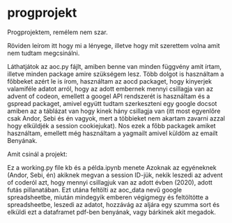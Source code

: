 # progprojekt
Progprojektem, remélem nem szar.

Röviden leírom itt hogy mi a lényege, illetve hogy mit szerettem volna amit nem tudtam megcsinálni.

Láthatjátok az aoc.py fájlt, amiben benne van minden függvény amit írtam, illetve minden package amire szükségem lesz. Több dolgot is használtam a főbbeket azért le is írom, használtam az aocd packaget, hogy kinyerjek valamiféle adatot arról, hogy az adott embernek mennyi csillagja van az advent of codeon, emellett a googel API rendszerét is használtam és a gspread packaget, amivel együtt tudtam szerkeszteni egy google docsot amiben az a táblázat van hogy kinek hány csillagja van (itt most egyenlőre csak Andor, Sebi és én vagyok, mert a többieket nem akartam zavarni azzal hogy elküldjék a session cookiejukat). Nos ezek a főbb packagek amiket használtam, emellett még használtam a yagmailt amivel küldöm az emailt Benyának.

Amit csinál a projekt:

Ez a working.py file kb és a példa.ipynb menete
Azoknak az egyéneknek (Andor, Sebi, én) akiknek megvan a session ID-jük, nekik leszedi az advent of coderól azt, hogy mennyi csillagjuk van az adott évben (2020), adott futás pillanatában. Ezt utána feltölti az aoc_data nevű google spreadsheetbe, miután mindegyik emberen végigmegy és feltöltötte a spreadsheetbe, leszedi az adatot, hozzávág az aljára egy szumma sort és elküldi ezt a dataframet pdf-ben benyának, vagy bárkinek akit megadok. 
